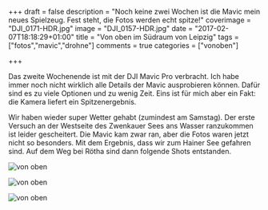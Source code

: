 +++
draft = false
description = "Noch keine zwei Wochen ist die Mavic mein neues Spielzeug. Fest steht, die Fotos werden echt spitze!"
coverimage = "DJI_0171-HDR.jpg"
image = "DJI_0157-HDR.jpg"
date = "2017-02-07T18:18:29+01:00"
title = "Von oben im Südraum von Leipzig"
tags = ["fotos","mavic","drohne"]
comments = true
categories = ["vonoben"]

+++

Das zweite Wochenende ist mit der DJI Mavic Pro verbracht. Ich habe immer noch nicht wirklich alle Details der Mavic ausprobieren können. Dafür sind es zu viele Optionen und zu wenig Zeit. Eins ist für mich aber ein Fakt: die Kamera liefert ein Spitzenergebnis.

Wir haben wieder super Wetter gehabt (zumindest am Samstag). Der erste Versuch an der Westseite des Zwenkauer Sees ans Wasser ranzukommen ist leider gescheitert. Die Mavic kam zwar ran, aber die Fotos waren jetzt nicht so besonders. Mit dem Ergebnis, dass wir zum Hainer See gefahren sind. Auf dem Weg bei Rötha sind dann folgende Shots entstanden.

![von oben](/img/DJI_0157-HDR.jpg)

![von oben](/img/DJI_0171-HDR.jpg)

![von oben](/img/DJI_0172-HDR.jpg)
